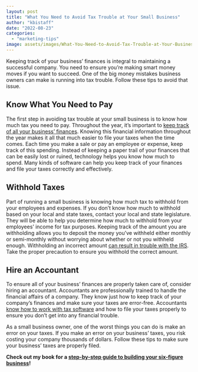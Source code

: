 ```yaml
---
layout: post
title: "What You Need to Avoid Tax Trouble at Your Small Business"
author: "kbistaff"
date: "2022-08-23"
categories: 
  - "marketing-tips"
image: assets/images/What-You-Need-to-Avoid-Tax-Trouble-at-Your-Business.jpg
---
```


Keeping track of your business’ finances is integral to maintaining a successful company. You need to ensure you’re making smart money moves if you want to succeed. One of the big money mistakes business owners can make is running into tax trouble. Follow these tips to avoid that issue.

## **Know What You Need to Pay**

The first step in avoiding tax trouble at your small business is to know how much tax you need to pay. Throughout the year, it’s important to [keep track of all your business’ finances](https://www.businessnewsdaily.com/15745-business-expenses-you-should-track.html). Knowing this financial information throughout the year makes it all that much easier to file your taxes when the time comes. Each time you make a sale or pay an employee or expense, keep track of this spending. Instead of keeping a paper trail of your finances that can be easily lost or ruined, technology helps you know how much to spend. Many kinds of software can help you keep track of your finances and file your taxes correctly and effectively.

## **Withhold Taxes**

Part of running a small business is knowing how much tax to withhold from your employees and expenses. If you don’t know how much to withhold based on your local and state taxes, contact your local and state legislature. They will be able to help you determine how much to withhold from your employees’ income for tax purposes. Keeping track of the amount you are withholding allows you to deposit the money you’ve withheld either monthly or semi-monthly without worrying about whether or not you withheld enough. Withholding an incorrect amount [can result in trouble with the IRS](https://myqualitypayroll.com/tricky-parts-of-payroll-you-need-to-get-right/). Take the proper precaution to ensure you withhold the correct amount.

## **Hire an Accountant**

To ensure all of your business’ finances are properly taken care of, consider hiring an accountant. Accountants are professionally trained to handle the financial affairs of a company. They know just how to keep track of your company’s finances and make sure your taxes are error-free. Accountants [know how to work with tax software](https://balancedbookkeepingofnc.com/bookkeeping-accounting-blog/benefits-of-hiring-an-accountant-for-your-small-business/) and how to file your taxes properly to ensure you don’t get into any financial trouble.

As a small business owner, one of the worst things you can do is make an error on your taxes. If you make an error on your business’ taxes, you risk costing your company thousands of dollars. Follow these tips to make sure your business’ taxes are properly filed.

**Check out my book for a [step-by-step guide to building your six-figure business](https://ebook.katebagoy.com/lto)!**
